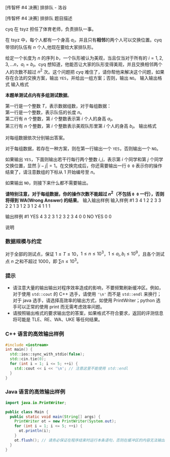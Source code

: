 



[传智杯 #4 决赛] 排排队 - 洛谷














[传智杯 #4 决赛] 排排队
题目描述

cyq 在 tsyz 担任了体育老师，负责排队一事。

在 tsyz 中，每个人都有一个身高 $a_{i}$，并且只有**相邻**的两个人可以交换位置。cyq 带领的队伍有 $n$ 个人,他现在要给大家排队形。

给定一个长度为 $n$ 的序列 $b$，一个队形被认为美观，当且仅当对于所有的 $i = 1, 2, 3, \dots n$，$a_{i} =b_{i}$。cyq 想知道，他能否让大家的队形变得美观，并且交换相邻两个人的次数不超过 $n^2$ 次。这个问题把 $cyq$ 难住了，请你帮他来解决这个问题，如果存在合法的交换方案，输出 `YES`，并给出一组方案；否则，输出 `NO`。
输入输出格式
输入格式

**本题单测试点内有多组测试数据**。

第一行是一个整数 $T$，表示数据组数，对于每组数据：  
第一行是一个整数，表示队伍的长度 $n$。  
第二行有 $n$ 个整数，第 $i$ 个整数表示第 $i$ 个人的身高 $a_i$。  
第三行有 $n$ 个整数，第 $i$ 个整数表示美观队形里第 $i$ 个人的身高 $b_i$。
输出格式

对每组数据依次分别输出答案。

对于每组数据，若存在一种方案，则在第一行输出一个 `YES`，否则输出一个 `NO`。

如果输出 `YES`，下面则输出若干行每行两个整数 $i,j$，表示第 $i$ 个同学和第 $j$ 个同学交换位置，显然 $|i-j|=1$。在交换完成后，你还需要输出一行 `0 0` 表示你的操作结束了，请注意数组的下标从 1 开始编号至 $n$。

如果输出 `NO`，则接下来什么都不需要输出。

**请特别注意，对于每组数据，你的操作次数不能超过 $n^2$（不包括 `0 0` 一行），否则将得到 WA(Wrong Answer) 的结果**。
输入输出样例
输入样例 #1
3
4
1 2 2 3
3 2 2 1
3
1 2 3
1 2 4
1
1
1

输出样例 #1
YES
4 3
2 3
1 2
3 2
3 4
0 0
NO
YES
0 0

说明
### 数据规模与约定

对于全部的测试点，保证 $1\leq T \leq 10$，$1\leq n \leq 10^3$，$1\leq a_{i},b_{i}\leq 10^9$，且各个测试点 $n$ 之和不超过 $1000$，即 $\sum n\leq 10^3$。

### 提示
- 请注意大量的输出输出对程序效率造成的影响，不要频繁刷新缓冲区。例如，对于使用 `std::cout` 的 C++ 选手，请使用 `'\n'` 而不是 `std::endl` 来换行；对于 java 选手，请选择高效率的输出方式，如使用 PrintWriter；python 选手可以正常的使用 print 而无需考虑效率问题。
- 请按照输出格式的要求输出您的答案，如果格式不符合要求，返回的评测信息将可能是 TLE、RE、WA、UKE 等任何结果。

### C++ 语言的高效输出样例
```cpp
#include <iostream>
int main() {
  std::ios::sync_with_stdio(false);
  std::cin.tie(0);
  for (int i = 1; i <= 5; ++i) {
    std::cout << i << '\n'; // 注意这里不能使用 std::endl
  }
}
```

### Java 语言的高效输出样例
```java
import java.io.PrintWriter;

public class Main {
  public static void main(String[] args) {
    PrintWriter ot = new PrintWriter(System.out);
    for (int i = 1; i <= 5; ++i) {
      ot.println(i);
    }
    ot.flush(); // 请务必保证在程序结束时运行本条语句，否则在缓冲区的内容无法输出
  }
}






